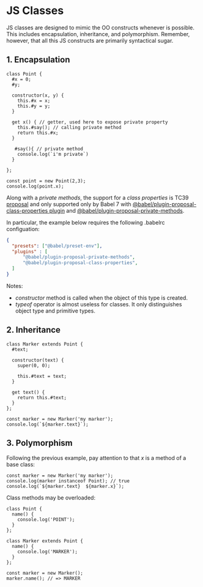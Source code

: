# JS Classes

JS classes are designed to mimic the OO constructs whenever is possible. This includes encapsulation, inheritance, and polymorphism. Remember, however, that all this JS constructs are primarily syntactical sugar.

## 1. Encapsulation
``` JS
class Point {
  #x = 0;
  #y;

  constructor(x, y) {
    this.#x = x;
    this.#y = y;
  }
  
  get x() { // getter, used here to expose private property
    this.#say(); // calling private method
    return this.#x;
  }
  
   #say(){ // private method
    console.log(`i'm private`)
  }

};

const point = new Point(2,3);
console.log(point.x);

```
Along with a *private methods*, the support for a <i>class properties</i> is TC39 [proposal](https://github.com/tc39/proposal-class-fields#private-fields) and only supported only by Babel 7 with [@babel/plugin-proposal-class-properties plugin](https://www.npmjs.com/package/@babel/plugin-proposal-class-properties) and [@babel/plugin-proposal-private-methods](https://www.npmjs.com/package/@babel/plugin-proposal-private-methods).

In particular, the example below requires the following .babelrc configuation:
``` json
{
  "presets": ["@babel/preset-env"],
  "plugins" : [
      "@babel/plugin-proposal-private-methods",
      "@babel/plugin-proposal-class-properties",
  ]
}
```

Notes:
- *constructor* method is called when the object of this type is created.
- *typeof* operator is almost useless for classes. It only distinguishes object type and primitive types.

## 2. Inheritance
``` JS
class Marker extends Point {
  #text;
  
  constructor(text) {
    super(0, 0);

    this.#text = text;
  }

  get text() {
    return this.#text;
  }
};

const marker = new Marker('my marker');
console.log(`${marker.text}`); 

```

## 3. Polymorphism
Following the previous example, pay attention to that *x* is a method of a base class:
``` JS
const marker = new Marker('my marker');
console.log(marker instanceof Point); // true
console.log(`${marker.text}  ${marker.x}`); 
```

Class methods may be overloaded:
``` JS
class Point {
  name() {
    console.log('POINT');
  }
};

class Marker extends Point {
  name() {
    console.log('MARKER');
  }
};

const marker = new Marker();
marker.name(); // => MARKER

```
